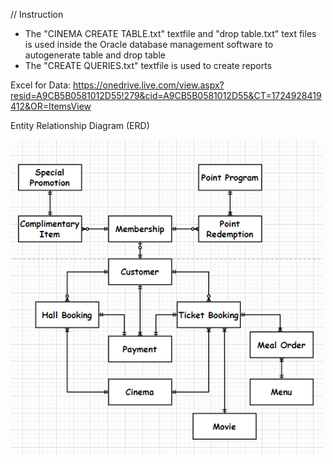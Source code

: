 // Instruction
- The "CINEMA CREATE TABLE.txt" textfile and "drop table.txt" text files is used inside the Oracle database management software to autogenerate table and drop table
- The "CREATE QUERIES.txt" textfile is used to create reports

Excel for Data: 
https://onedrive.live.com/view.aspx?resid=A9CB5B0581012D55!279&cid=A9CB5B0581012D55&CT=1724928419412&OR=ItemsView

Entity Relationship Diagram (ERD)

<img width="500" alt="image" src="Entity Relationship Diagram  (ERD) .png">
